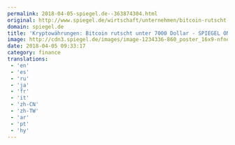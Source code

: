 ```yaml
---
permalink: 2018-04-05-spiegel.de--363874304.html
original: http://www.spiegel.de/wirtschaft/unternehmen/bitcoin-rutscht-unter-7000-dollar-a-1201348.html#ref=rss
domain: spiegel.de
title: 'Kryptowährungen: Bitcoin rutscht unter 7000 Dollar - SPIEGEL ONLINE - Wirtschaft'
image: http://cdn3.spiegel.de/images/image-1234336-860_poster_16x9-nfne-1234336.jpg
date: 2018-04-05 09:33:17
category: finance
translations: 
 - 'en'
 - 'es'
 - 'ru'
 - 'ja'
 - 'fr'
 - 'it'
 - 'zh-CN'
 - 'zh-TW'
 - 'ar'
 - 'pt'
 - 'hy'
---
```


